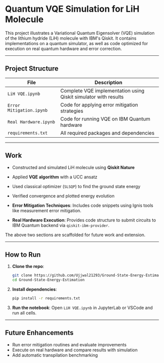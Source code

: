 
# Quantum VQE Simulation for LiH Molecule

This project illustrates a Variational Quantum Eigensolver (VQE) simulation of the lithium hydride (LiH) molecule with IBM's Qiskit. It contains implementations on a quantum simulator, as well as code optimized for execution on real quantum hardware and error correction.

---

## Project Structure

| File | Description |
|------|-------------|
| `LiH VQE.ipynb` | Complete VQE implementation using Qiskit simulator with results |
| `Error Mitigation.ipynb` | Code for applying error mitigation strategies |
| `Real Hardware.ipynb` | Code for running VQE on IBM Quantum hardware |
| `requirements.txt` | All required packages and dependencies |

---

## Work

- Constructed and simulated LiH molecule using **Qiskit Nature**
- Applied **VQE algorithm** with a UCC ansatz
- Used classical optimizer (`SLSQP`) to find the ground state energy
- Verified convergence and plotted energy evolution

- **Error Mitigation Techniques**: Includes code snippets using Ignis tools like measurement error mitigation.
- **Real Hardware Execution**: Provides code structure to submit circuits to IBM Quantum backend via `qiskit-ibm-provider`.

The above two sections are scaffolded for future work and extension.

---

## How to Run

1. **Clone the repo**:
   ```bash
   git clone https://github.com/Ujjwal21293/Ground-State-Energy-Estimation.git
   cd Ground-State-Energy-Estimation

2. **Install dependencies**:
   ```bash
   pip install -r requirements.txt
   ```

5. **Run the notebook**:
   Open `LiH VQE.ipynb` in JupyterLab or VSCode and run all cells.

---

## Future Enhancements

- Run error mitigation routines and evaluate improvements
- Execute on real hardware and compare results with simulation
- Add automatic transpilation benchmarking
